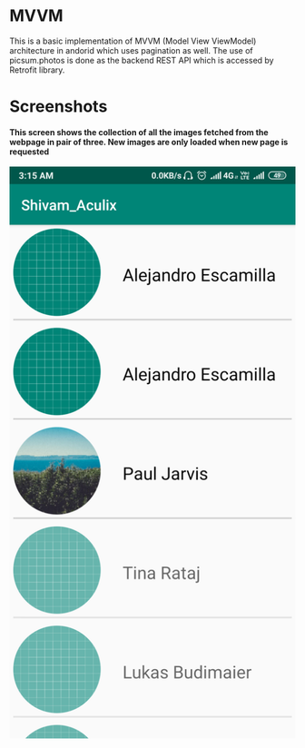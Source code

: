 
# MVVM
This is a basic implementation of MVVM (Model View ViewModel) architecture in andorid which uses pagination as well. The use of picsum.photos is done as the backend REST API which is accessed by Retrofit library.

# Screenshots

#### This screen shows the collection of all the images fetched from the webpage in pair of three. New images are only loaded when new page is requested
![Screenshot 1](Mvvm_1.png)

